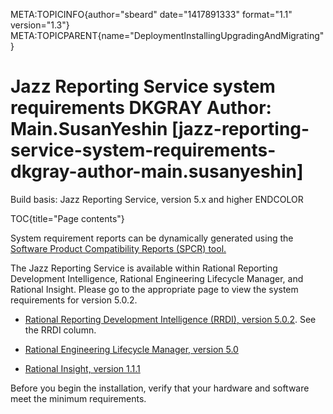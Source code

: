 META:TOPICINFO{author="sbeard" date="1417891333" format="1.1"
version="1.3"}
META:TOPICPARENT{name="DeploymentInstallingUpgradingAndMigrating"}

# Jazz Reporting Service system requirements DKGRAY Author: Main.SusanYeshin [jazz-reporting-service-system-requirements-dkgray-author-main.susanyeshin]

Build basis: Jazz Reporting Service, version 5.x and higher ENDCOLOR

TOC{title="Page contents"}

System requirement reports can be dynamically generated using the
[Software Product Compatibility Reports (SPCR)
tool.](http://www-969.ibm.com/software/reports/compatibility/clarity/index.html)

The Jazz Reporting Service is available within Rational Reporting
Development Intelligence, Rational Engineering Lifecycle Manager, and
Rational Insight. Please go to the appropriate page to view the system
requirements for version 5.0.2.

-   [Rational Reporting Development Intelligence (RRDI), version
    5.0.2](http://www-969.ibm.com/software/reports/compatibility/clarity/index.html).
    See the RRDI column.

<!-- -->

-   [Rational Engineering Lifecycle Manager, version
    5.0](http://www.ibm.com/software/products/en/ratiengilifemana/#othertab1)

<!-- -->

-   [Rational Insight, version
    1.1.1](http://www.ibm.com/software/products/en/rtl-insight)

Before you begin the installation, verify that your hardware and
software meet the minimum requirements.
